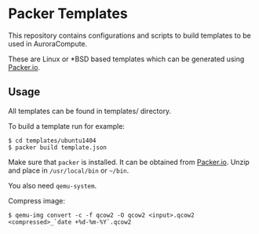 # Packer Templates

This repository contains configurations and scripts to build templates to be used in AuroraCompute.

These are Linux or *BSD based templates which can be generated using [Packer.io](https://packer.io/).

## Usage

All templates can be found in templates/ directory.

To build a template run for example:

```
$ cd templates/ubuntu1404
$ packer build template.json
```

Make sure that `packer` is installed. It can be obtained from [Packer.io](https://packer.io/). Unzip and place in `/usr/local/bin` or `~/bin`.

You also need `qemu-system`.

Compress image:

```
$ qemu-img convert -c -f qcow2 -O qcow2 <input>.qcow2 <compressed>_`date +%d-%m-%Y`.qcow2
```
